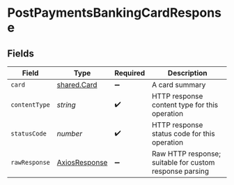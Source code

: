 # PostPaymentsBankingCardResponse


## Fields

| Field                                                   | Type                                                    | Required                                                | Description                                             |
| ------------------------------------------------------- | ------------------------------------------------------- | ------------------------------------------------------- | ------------------------------------------------------- |
| `card`                                                  | [shared.Card](../../models/shared/card.md)              | :heavy_minus_sign:                                      | A card summary                                          |
| `contentType`                                           | *string*                                                | :heavy_check_mark:                                      | HTTP response content type for this operation           |
| `statusCode`                                            | *number*                                                | :heavy_check_mark:                                      | HTTP response status code for this operation            |
| `rawResponse`                                           | [AxiosResponse](https://axios-http.com/docs/res_schema) | :heavy_minus_sign:                                      | Raw HTTP response; suitable for custom response parsing |